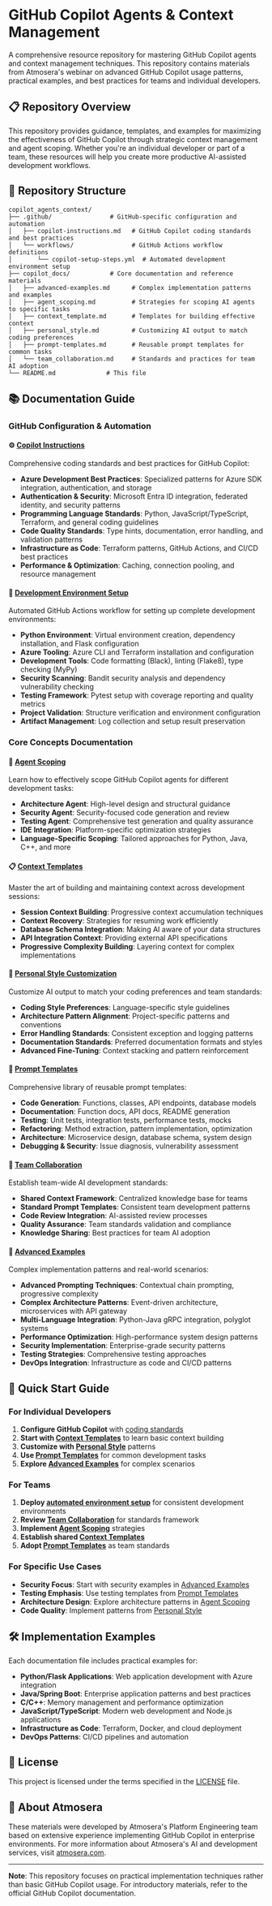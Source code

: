 # GitHub Copilot Agents & Context Management

A comprehensive resource repository for mastering GitHub Copilot agents and context management techniques. This repository contains materials from Atmosera's webinar on advanced GitHub Copilot usage patterns, practical examples, and best practices for teams and individual developers.

## 📋 Repository Overview

This repository provides guidance, templates, and examples for maximizing the effectiveness of GitHub Copilot through strategic context management and agent scoping. Whether you're an individual developer or part of a team, these resources will help you create more productive AI-assisted development workflows.

## 📁 Repository Structure

```
copilot_agents_context/
├── .github/                # GitHub-specific configuration and automation
│   ├── copilot-instructions.md   # GitHub Copilot coding standards and best practices
│   └── workflows/                # GitHub Actions workflow definitions
│       └── copilot-setup-steps.yml  # Automated development environment setup
├── copilot_docs/           # Core documentation and reference materials
│   ├── advanced-examples.md      # Complex implementation patterns and examples
│   ├── agent_scoping.md          # Strategies for scoping AI agents to specific tasks
│   ├── context_template.md       # Templates for building effective context
│   ├── personal_style.md         # Customizing AI output to match coding preferences
│   ├── prompt-templates.md       # Reusable prompt templates for common tasks
│   └── team_collaboration.md     # Standards and practices for team AI adoption
└── README.md              # This file
```

## 📚 Documentation Guide

### GitHub Configuration & Automation

#### ⚙️ [Copilot Instructions](.github/copilot-instructions.md)
Comprehensive coding standards and best practices for GitHub Copilot:
- **Azure Development Best Practices**: Specialized patterns for Azure SDK integration, authentication, and storage
- **Authentication & Security**: Microsoft Entra ID integration, federated identity, and security patterns
- **Programming Language Standards**: Python, JavaScript/TypeScript, Terraform, and general coding guidelines
- **Code Quality Standards**: Type hints, documentation, error handling, and validation patterns
- **Infrastructure as Code**: Terraform patterns, GitHub Actions, and CI/CD best practices
- **Performance & Optimization**: Caching, connection pooling, and resource management

#### 🔄 [Development Environment Setup](.github/workflows/copilot-setup-steps.yml)
Automated GitHub Actions workflow for setting up complete development environments:
- **Python Environment**: Virtual environment creation, dependency installation, and Flask configuration
- **Azure Tooling**: Azure CLI and Terraform installation and configuration
- **Development Tools**: Code formatting (Black), linting (Flake8), type checking (MyPy)
- **Security Scanning**: Bandit security analysis and dependency vulnerability checking
- **Testing Framework**: Pytest setup with coverage reporting and quality metrics
- **Project Validation**: Structure verification and environment configuration
- **Artifact Management**: Log collection and setup result preservation

### Core Concepts Documentation

#### 🎯 [Agent Scoping](copilot_docs/agent_scoping.md)
Learn how to effectively scope GitHub Copilot agents for different development tasks:
- **Architecture Agent**: High-level design and structural guidance
- **Security Agent**: Security-focused code generation and review
- **Testing Agent**: Comprehensive test generation and quality assurance
- **IDE Integration**: Platform-specific optimization strategies
- **Language-Specific Scoping**: Tailored approaches for Python, Java, C++, and more

#### 📋 [Context Templates](copilot_docs/context_template.md)
Master the art of building and maintaining context across development sessions:
- **Session Context Building**: Progressive context accumulation techniques
- **Context Recovery**: Strategies for resuming work efficiently
- **Database Schema Integration**: Making AI aware of your data structures
- **API Integration Context**: Providing external API specifications
- **Progressive Complexity Building**: Layering context for complex implementations

#### 🎨 [Personal Style Customization](copilot_docs/personal_style.md)
Customize AI output to match your coding preferences and team standards:
- **Coding Style Preferences**: Language-specific style guidelines
- **Architecture Pattern Alignment**: Project-specific patterns and conventions
- **Error Handling Standards**: Consistent exception and logging patterns
- **Documentation Standards**: Preferred documentation formats and styles
- **Advanced Fine-Tuning**: Context stacking and pattern reinforcement

#### 📝 [Prompt Templates](copilot_docs/prompt-templates.md)
Comprehensive library of reusable prompt templates:
- **Code Generation**: Functions, classes, API endpoints, database models
- **Documentation**: Function docs, API docs, README generation
- **Testing**: Unit tests, integration tests, performance tests, mocks
- **Refactoring**: Method extraction, pattern implementation, optimization
- **Architecture**: Microservice design, database schema, system design
- **Debugging & Security**: Issue diagnosis, vulnerability assessment

#### 🤝 [Team Collaboration](copilot_docs/team_collaboration.md)
Establish team-wide AI development standards:
- **Shared Context Framework**: Centralized knowledge base for teams
- **Standard Prompt Templates**: Consistent team development patterns
- **Code Review Integration**: AI-assisted review processes
- **Quality Assurance**: Team standards validation and compliance
- **Knowledge Sharing**: Best practices for team AI adoption

#### 🚀 [Advanced Examples](copilot_docs/advanced-examples.md)
Complex implementation patterns and real-world scenarios:
- **Advanced Prompting Techniques**: Contextual chain prompting, progressive complexity
- **Complex Architecture Patterns**: Event-driven architecture, microservices with API gateway
- **Multi-Language Integration**: Python-Java gRPC integration, polyglot systems
- **Performance Optimization**: High-performance system design patterns
- **Security Implementation**: Enterprise-grade security patterns
- **Testing Strategies**: Comprehensive testing approaches
- **DevOps Integration**: Infrastructure as code and CI/CD patterns

## 🎯 Quick Start Guide

### For Individual Developers

1. **Configure GitHub Copilot** with [coding standards](.github/copilot-instructions.md)
2. **Start with [Context Templates](copilot_docs/context_template.md)** to learn basic context building
3. **Customize with [Personal Style](copilot_docs/personal_style.md)** patterns
4. **Use [Prompt Templates](copilot_docs/prompt-templates.md)** for common development tasks
5. **Explore [Advanced Examples](copilot_docs/advanced-examples.md)** for complex scenarios

### For Teams

1. **Deploy [automated environment setup](.github/workflows/copilot-setup-steps.yml)** for consistent development environments
2. **Review [Team Collaboration](copilot_docs/team_collaboration.md)** for standards framework
3. **Implement [Agent Scoping](copilot_docs/agent_scoping.md)** strategies
4. **Establish shared [Context Templates](copilot_docs/context_template.md)**
5. **Adopt [Prompt Templates](copilot_docs/prompt-templates.md)** as team standards

### For Specific Use Cases

- **Security Focus**: Start with security examples in [Advanced Examples](copilot_docs/advanced-examples.md)
- **Testing Emphasis**: Use testing templates from [Prompt Templates](copilot_docs/prompt-templates.md)
- **Architecture Design**: Explore architecture patterns in [Agent Scoping](copilot_docs/agent_scoping.md)
- **Code Quality**: Implement patterns from [Personal Style](copilot_docs/personal_style.md)

## 🛠️ Implementation Examples

Each documentation file includes practical examples for:

- **Python/Flask Applications**: Web application development with Azure integration
- **Java/Spring Boot**: Enterprise application patterns and best practices  
- **C/C++**: Memory management and performance optimization
- **JavaScript/TypeScript**: Modern web development and Node.js applications
- **Infrastructure as Code**: Terraform, Docker, and cloud deployment
- **DevOps Patterns**: CI/CD pipelines and automation

## 📄 License

This project is licensed under the terms specified in the [LICENSE](LICENSE) file.

## 🏢 About Atmosera

These materials were developed by Atmosera's Platform Engineering team based on extensive experience implementing GitHub Copilot in enterprise environments. For more information about Atmosera's AI and development services, visit [atmosera.com](https://atmosera.com).

---

**Note**: This repository focuses on practical implementation techniques rather than basic GitHub Copilot usage. For introductory materials, refer to the official GitHub Copilot documentation.
